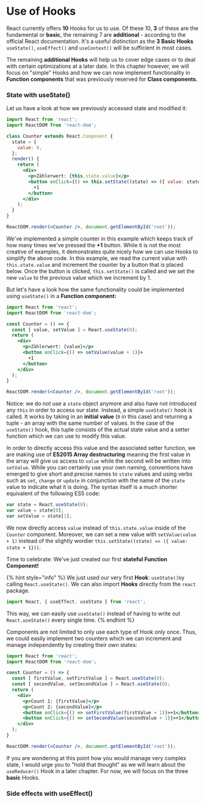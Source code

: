 # Use of Hooks

React currently offers **10** Hooks for us to use. Of these 10, **3** of these are the fundamental or **basic**, the remaining 7 are **additional**  - according to the official React documentation. It's a useful distinction as the **3 Basic Hooks** `useState()`, `useEffect()` and `useContext()` will be sufficient in most cases.

The remaining **additional Hooks** will help us to cover edge cases or to deal with certain optimizations at a later date. In this chapter however, we will focus on "simple" Hooks and how we can now implement functionality in **Function** **components** that was previously reserved for **Class components.**

### **State with useState\(\)**

Let us have a look at how we previously accessed state and modified it:

```jsx
import React from 'react';
import ReactDOM from 'react-dom';

class Counter extends React.Component {
  state = {
    value: 0,
  };
  render() {
    return (
      <div>
        <p>Zählerwert: {this.state.value}</p>
        <button onClick={() => this.setState((state) => ({ value: state.value + 1 }))}>
          +1
        </button>
      </div>
    );
  }
}

ReactDOM.render(<Counter />, document.getElementById('root'));
```

We've implemented a simple counter in this example which keeps track of how many times we've pressed the **+1** button. While it is not the most creative of examples, it demonstrates quite nicely how we can use Hooks to simplify the above code. In this example, we read the current value with `this.state.value` and increment the counter by a button that is placed below. Once the button is clicked, `this.setState()` is called and we set the new `value` to the previous value which we increment by 1.

But let's have a look how the same functionality could be implemented using `useState()` in a **Function component:**

```jsx
import React from 'react';
import ReactDOM from 'react-dom';

const Counter = () => {
  const [ value, setValue ] = React.useState(0);
  return (
    <div>
      <p>Zählerwert: {value}</p>
      <button onClick={() => setValue(value + 1)}>
        +1
      </button>
    </div>
  );
}

ReactDOM.render(<Counter />, document.getElementById('root'));
```

Notice: we do not use a `state` object anymore and also have not introduced any `this` in order to access our state. Instead, a simple `useState()` hook is called. It works by taking in an **initial value** \(`0` in this case\) and returning a tuple - an array with the same number of values. In the case of the `useState()` hook, this tuple consists of the actual state value and a setter function which we can use to modify this value.

In order to directly access this value and the associated setter function, we are making use of **ES2015 Array destructuring** meaning the first value in the array will give us access to `value` while the second will be written into `setValue`. While you can certainly use your own naming, conventions have emerged to give short and precise names to `state` values and using verbs such as `set`, `change` or `update` in conjunction with the name of the `state` value to indicate what it is doing. The syntax itself is a much shorter equivalent of the following ES5 code:

```javascript
var state = React.useState(0);
var value = state[0];
var setValue = state[1];
```

We now directly access `value` instead of `this.state.value` inside of the `Counter` component.  Moreover, we can set a new value with `setValue(value + 1)` instead of the slightly wordier `this.setState((state) => ({ value: state + 1}))`.

Time to celebrate: We've just created our first **stateful Function Component!**

{% hint style="info" %}
We just used our very first **Hook**: `useState()b`y calling `React.useState()`. We can also import **Hooks** directly from the `react` package.

```jsx
import React, { useEffect, useState } from 'react';
```

This way, we can easily use `useState()` instead of having to write out `React.useState()` every single time.
{% endhint %}

Components are not limited to only use each type of Hook only once. Thus, we could easily implement two counters which we can increment and manage independently by creating their own states:

```jsx
import React from 'react';
import ReactDOM from 'react-dom';

const Counter = () => {
  const [ firstValue, setFirstValue ] = React.useState(0);
  const [ secondValue, setSecondValue ] = React.useState(0);
  return (
    <div>
      <p>Count 1: {firstValue}</p>
      <p>Count 2: {secondValue}</p>
      <button onClick={() => setFirstValue(firstValue + 1)}>+1</button>
      <button onClick={() => setSecondValue(secondValue + 1)}>+1</button>
    </div>
  );
}

ReactDOM.render(<Counter />, document.getElementById('root'));
```

If you are wondering at this point how you would manage very complex state, I would urge you to "hold that thought" as we will learn about the `useReducer()` Hook in a later chapter. For now, we will focus on the three **basic** Hooks.

### Side effects with useEffect\(\) 

